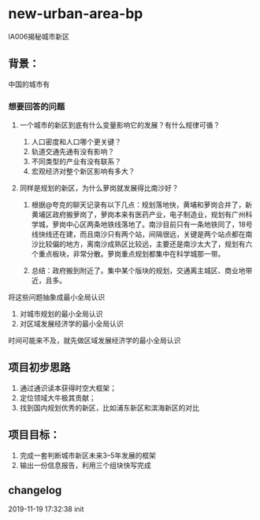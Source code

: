 # new-urban-area-bp
IA006揭秘城市新区

## 背景：

中国的城市有

### 想要回答的问题

1. 一个城市的新区到底有什么变量影响它的发展？有什么规律可循？

   1. 人口密度和人口哪个更关键？
   2. 轨道交通先通有没有影响？
   3. 不同类型的产业有没有联系？
   4. 宏观经济对整个新区影响有多大？

2. 同样是规划的新区，为什么萝岗就发展得比南沙好？

   1. 根据@夸克的聊天记录有以下几点：规划落地快，黄埔和萝岗合并了，新黄埔区政府搬萝岗了，萝岗本来有医药产业，电子制造业，规划有广州科学城，萝岗中心区两条地铁线落地了。南沙目前只有一条地铁同了，18号线快线还在建，而且南沙只有两个站，间隔很远，关键是两个站点都在南沙比较偏的地方，离南沙成熟区比较远，主要还是南沙太大了，规划有六个重点板块，非常分散。萝岗重点规划都集中在科学城那一带。

   2. 总结：政府搬到附近了。集中某个版块的规划，交通离主城区、商业地带近，且多。


将这些问题抽象成最小全局认识

1. 对城市规划的最小全局认识
2. 对区域发展经济学的最小全局认识

时间可能来不及，就先做区域发展经济学的最小全局认识

## 项目初步思路

1. 通过通识读本获得时空大框架；
2. 定位领域大牛极其贡献；
3. 找到国内规划优秀的新区，比如浦东新区和滨海新区的对比

## 项目目标：

1. 完成一套判断城市新区未来3–5年发展的框架
2. 输出一份信息报告，利用三个组块快写完成

## changelog

2019-11-19 17:32:38 init